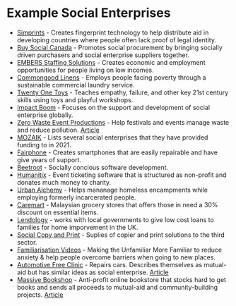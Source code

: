 # Example Social Enterprises

* [Simprints](https://www.simprints.com/) - Creates fingerprint technology to help distribute aid in developing countries where people often lack proof of legal identity.
* [Buy Social Canada](https://www.buysocialcanada.com) -  Promotes social procurement by bringing socially driven purchasers and social enterprise suppliers together.
* [EMBERS Staffing Solutions](https://www.embersvancouver.com/) - Creates economic and employment opportunities for people living on low incomes.
* [Commongood Linens](https://cmngd.com/) - Employs people facing poverty through a sustainable commercial laundry service.
* [Twenty One Toys](https://twentyonetoys.com/) -  Teaches empathy, failure, and other key 21st century skills using toys and playful workshops.
* [Impact Boom](https://www.impactboom.org/) - Focuses on the support and development of social enterprise globally.
* [Zero Waste Event Productions](http://zerowastefest.com/) - Help festivals and events manage waste and reduce pollution. [Article](https://themetropreneur.com/columbus/from-plastic-to-ppe-how-this-social-enterprise-pivoted-during-a-pandemic/)
* [MOZAIK](https://mozaikphilanthropy.org/new-economy-grantees/) - Lists several social enterprises that they have provided funding to in 2021.
* [Fairphone](https://en.wikipedia.org/wiki/Fairphone) - Creates smartphones that are easily repairable and have give years of support.
* [Beetroot](https://beetroot.co/) - Socially concious software development.
* [Humanitix](https://www.humanitix.com/) - Event ticketing software that is structured as non-profit and donates much money to charity.
* [Urban Alchemy](https://urban-alchemy.us/) - Helps mananage homeless encampments while employing formerly incarcerated people.
* [Caremart](https://www.thestar.com.my/lifestyle/family/2023/03/24/social-enterprise-helps-poor-families-with-subsidised-groceries) - Malaysian grocery stores that offers those in need a 30% discount on essential items.
* [Lendology](https://www.lendology.org.uk/) - works with local governments to give low cost loans to families for home imporvement in the UK.
* [Social Copy and Print](https://www.socialprintandcopy.org/) - Suplies of copier and print solutions to the third sector.
* [Familiarisation Videos](https://www.familiarisationvideos.co.uk) - Making the Unfamiliar More Familiar to reduce anxiety & help people overcome barriers when going to new places.
* [Automotive Free Clinic](https://www.automotivefreeclinic.org/) - Repairs cars. Describes themselves as mutual-aid but has similar ideas as social enterprise. [Article](https://lux-magazine.com/article/mutual-aid-cars-alabama/)
* [Massive Bookshop](https://massivebookshop.com/) - Anti-profit online bookstore that stocks hard to get books and sends all proceeds to mutual-aid and community-building projects. [Article](https://www.fccdc.org/client-focus-massive-bookshop/)
